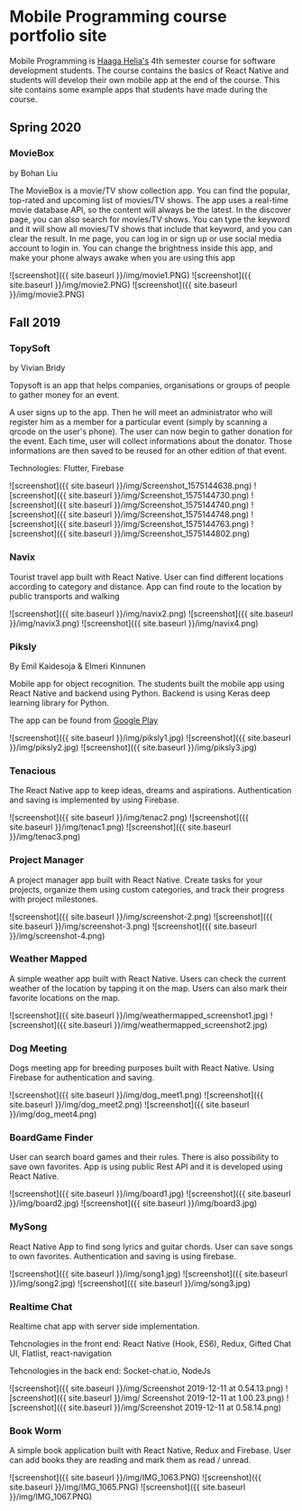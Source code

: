 # Mobile Programming course portfolio site

Mobile Programming is [Haaga Helia's](https://www.haaga-helia.fi/en/frontpage) 4th semester course for software development students. The course contains the basics of React Native and students will develop their own mobile app at the end of the course. This site contains some example apps that students have made during the course.

## Spring 2020

### MovieBox
by Bohan Liu

The MovieBox is a movie/TV show collection app. You can find the popular, top-rated and upcoming list of movies/TV shows. The app uses a real-time movie database API, so the content will always be the latest. In the discover page, you can also search for movies/TV shows. You can type the keyword and it will show all movies/TV shows that include that keyword, and you can clear the result. In me page, you can log in or sign up or use social media account to login in. You can change the brightness inside this app, and make your phone always awake when you are using this app

![screenshot]({{ site.baseurl }}/img/movie1.PNG) ![screenshot]({{ site.baseurl }}/img/movie2.PNG) ![screenshot]({{ site.baseurl }}/img/movie3.PNG) 

## Fall 2019

### TopySoft
by Vivian Bridy

Topysoft is an app that helps companies, organisations or groups of people to 
gather money for an event.

A user signs up to the app. Then he will meet an administrator who will register him as a member for a particular event (simply by scanning a qrcode on the user's phone). The user can now begin to gather donation for the event. Each time, user will collect informations about the donator. Those informations are then saved to be reused for an other edition of that event.

Technologies: Flutter, Firebase

![screenshot]({{ site.baseurl }}/img/Screenshot_1575144638.png) ![screenshot]({{ site.baseurl }}/img/Screenshot_1575144730.png) ![screenshot]({{ site.baseurl }}/img/Screenshot_1575144740.png)
![screenshot]({{ site.baseurl }}/img/Screenshot_1575144748.png) ![screenshot]({{ site.baseurl }}/img/Screenshot_1575144763.png) ![screenshot]({{ site.baseurl }}/img/Screenshot_1575144802.png) 

### Navix

Tourist travel app built with React Native. User can find different locations according to category and distance. App can find route to the location by public transports and walking

![screenshot]({{ site.baseurl }}/img/navix2.png) ![screenshot]({{ site.baseurl }}/img/navix3.png) ![screenshot]({{ site.baseurl }}/img/navix4.png)

### Piksly
By Emil Kaidesoja & Elmeri Kinnunen

Mobile app for object recognition. The students built the mobile app using React Native and backend using Python. Backend is using Keras deep learning library for Python. 

The app can be found from [Google Play](https://play.google.com/store/apps/details?id=com.main.awesome)

![screenshot]({{ site.baseurl }}/img/piksly1.jpg) ![screenshot]({{ site.baseurl }}/img/piksly2.jpg) ![screenshot]({{ site.baseurl }}/img/piksly3.jpg)

### Tenacious

The React Native app to keep ideas, dreams and aspirations. Authentication and saving is implemented by using Firebase.

![screenshot]({{ site.baseurl }}/img/tenac2.png) ![screenshot]({{ site.baseurl }}/img/tenac1.png) ![screenshot]({{ site.baseurl }}/img/tenac3.png)

### Project Manager

A project manager app built with React Native. Create tasks for your projects, organize them using custom categories, and track their progress with project milestones.

![screenshot]({{ site.baseurl }}/img/screenshot-2.png) ![screenshot]({{ site.baseurl }}/img/screenshot-3.png) ![screenshot]({{ site.baseurl }}/img/screenshot-4.png)

### Weather Mapped

A simple weather app built with React Native. Users can check the current weather of the location by tapping it on the map. Users can also mark their favorite locations on the map.

![screenshot]({{ site.baseurl }}/img/weathermapped_screenshot1.jpg) ![screenshot]({{ site.baseurl }}/img/weathermapped_screenshot2.jpg) 

### Dog Meeting

Dogs meeting app for breeding purposes built with React Native. Using Firebase for authentication and saving.

![screenshot]({{ site.baseurl }}/img/dog_meet1.png) ![screenshot]({{ site.baseurl }}/img/dog_meet2.png) ![screenshot]({{ site.baseurl }}/img/dog_meet4.png)

### BoardGame Finder

User can search board games and their rules. There is also possibility to save own favorites.  App is using public Rest API and it is developed using React Native.

![screenshot]({{ site.baseurl }}/img/board1.jpg) ![screenshot]({{ site.baseurl }}/img/board2.jpg) ![screenshot]({{ site.baseurl }}/img/board3.jpg)

### MySong

React Native App to find song lyrics and guitar chords. User can save songs to own favorites. Authentication and saving is using firebase.

![screenshot]({{ site.baseurl }}/img/song1.jpg) ![screenshot]({{ site.baseurl }}/img/song2.jpg) ![screenshot]({{ site.baseurl }}/img/song3.jpg)

### Realtime Chat

Realtime chat app with server side implementation.

Tehcnologies in the front end: React Native (Hook, ES6), Redux, Gifted
Chat UI, Flatlist, react-navigation

Tehcnologies in the back end: Socket-chat.io, NodeJs

![screenshot]({{ site.baseurl }}/img/Screenshot 2019-12-11 at 0.54.13.png) ![screenshot]({{ site.baseurl }}/img/
Screenshot 2019-12-11 at 1.00.23.png) ![screenshot]({{ site.baseurl }}/img/Screenshot 2019-12-11 at 0.58.14.png)

### Book Worm

A simple book application built with React Native, Redux and Firebase. User can add books they are reading and mark them as read / unread. 

![screenshot]({{ site.baseurl }}/img/IMG_1063.PNG) ![screenshot]({{ site.baseurl }}/img/IMG_1065.PNG) ![screenshot]({{ site.baseurl }}/img/IMG_1067.PNG)

